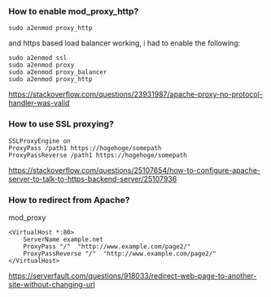 ### How to enable mod_proxy_http?

```
sudo a2enmod proxy_http
```

and https based load balancer working, i had to enable the following:

```
sudo a2enmod ssl
sudo a2enmod proxy
sudo a2enmod proxy_balancer
sudo a2enmod proxy_http
```
https://stackoverflow.com/questions/23931987/apache-proxy-no-protocol-handler-was-valid


### How to use SSL proxying?

```
SSLProxyEngine on
ProxyPass /path1 https://hogehoge/somepath
ProxyPassReverse /path1 https://hogehoge/somepath
```

https://stackoverflow.com/questions/25107654/how-to-configure-apache-server-to-talk-to-https-backend-server/25107936

### How to redirect from Apache?

mod_proxy

```
<VirtualHost *:80>
    ServerName example.net
    ProxyPass "/"  "http://www.example.com/page2/"
    ProxyPassReverse "/"  "http://www.example.com/page2/"
</VirtualHost>
```

https://serverfault.com/questions/918033/redirect-web-page-to-another-site-without-changing-url
